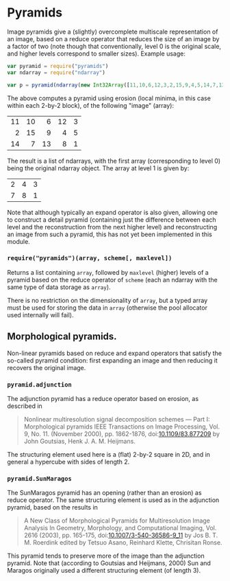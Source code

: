 # Pyramids

Image pyramids give a (slightly) overcomplete multiscale representation of an image, based on a reduce operator that reduces the size of an image by a factor of two (note though that conventionally, level 0 is the original scale, and higher levels correspond to smaller sizes). Example usage:

```javascript
var pyramid = require("pyramids")
var ndarray = require("ndarray")

var p = pyramid(ndarray(new Int32Array([11,10,6,12,3,2,15,9,4,5,14,7,13,8,1]), [3,5]), pyramid.adjunction)
```

The above computes a pyramid using erosion (local minima, in this case within each 2-by-2 block), of the following "image" (array):

<table>
<tr><td align="right">11</td><td align="right">10</td><td align="right">6</td><td align="right">12</td><td align="right">3</td></tr>
<tr><td align="right">2</td><td align="right">15</td><td align="right">9</td><td align="right">4</td><td align="right">5</td></tr>
<tr><td align="right">14</td><td align="right">7</td><td align="right">13</td><td align="right">8</td><td align="right">1</td></tr>
</table>

The result is a list of ndarrays, with the first array (corresponding to level 0) being the original ndarray object. The array at level 1 is given by:

<table>
<tr><td align="right">2</td><td align="right">4</td><td align="right">3</td></tr>
<tr><td align="right">7</td><td align="right">8</td><td align="right">1</td></tr>
</table>

Note that although typically an expand operator is also given, allowing one to construct a detail pyramid (containing just the difference between each level and the reconstruction from the next higher level) and reconstructing an image from such a pyramid, this has not yet been implemented in this module.

### `require("pyramids")(array, scheme[, maxlevel])`

Returns a list containing `array`, followed by `maxlevel` (higher) levels of a pyramid based on the reduce operator of `scheme` (each an ndarray with the same type of data storage as `array`).

There is no restriction on the dimensionality of `array`, but a typed array must be used for storing the data in `array` (otherwise the pool allocator used internally will fail).

## Morphological pyramids.

Non-linear pyramids based on reduce and expand operators that satisfy the so-called pyramid condition: first expanding an image and then reducing it recovers the original image.

### `pyramid.adjunction`

The adjunction pyramid has a reduce operator based on erosion, as described in

> Nonlinear multiresolution signal decomposition schemes &mdash; Part I: Morphological pyramids IEEE Transactions on Image Processing, Vol. 9, No. 11. (November 2000), pp. 1862-1876, doi:[10.1109/83.877209](http://dx.doi.org/10.1109/83.877209) by John Goutsias, Henk J. A. M. Heijmans.

The structuring element used here is a (flat) 2-by-2 square in 2D, and in general a hypercube with sides of length 2.

### `pyramid.SunMaragos`

The SunMaragos pyramid has an opening (rather than an erosion) as reduce operator. The same structuring element is used as in the adjunction pyramid, based on the results in

> A New Class of Morphological Pyramids for Multiresolution Image Analysis In Geometry, Morphology, and Computational Imaging, Vol. 2616 (2003), pp. 165-175, doi:[10.1007/3-540-36586-9_11](http://dx.doi.org/10.1007/3-540-36586-9_11) by Jos B. T. M. Roerdink edited by Tetsuo Asano, Reinhard Klette, Chrisitan Ronse.

This pyramid tends to preserve more of the image than the adjunction pyramid. Note that (according to Goutsias and Heijmans, 2000) Sun and Maragos originally used a different structuring element (of length 3).
